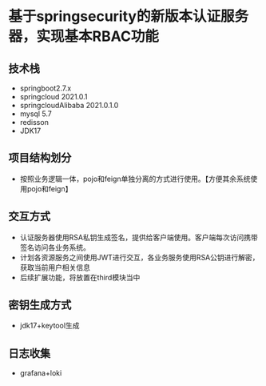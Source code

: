 # 基于springsecurity的新版本认证服务器，实现基本RBAC功能

## 技术栈

* springboot2.7.x
* springcloud 2021.0.1
* springcloudAlibaba 2021.0.1.0
* mysql 5.7
* redisson
* JDK17
## 项目结构划分

* 按照业务逻辑一体，pojo和feign单独分离的方式进行使用。【方便其余系统使用pojo和feign】

## 交互方式
* 认证服务器使用RSA私钥生成签名，提供给客户端使用。客户端每次访问携带签名访问各业务系统。
* 计划各资源服务之间使用JWT进行交互，各业务服务使用RSA公钥进行解密，获取当前用户相关信息
* 后续扩展功能，将放置在third模块当中

## 密钥生成方式

* jdk17+keytool生成

## 日志收集
* grafana+loki